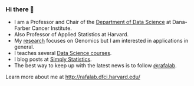 ### Hi there 👋

- I am a Professor and Chair of the [Department of Data Science](http://datasciences.dfci.harvard.edu) at Dana-Farber Cancer Institute.
- Also Professor of Applied Statistics at Harvard.
- My [research](http://rafalab.dfci.harvard.edu/pages/research.html) focuses on Genomics but I am interested in applications in general.
- I teaches several [Data Science courses](http://rafalab.dfci.harvard.edu/pages/teaching.html).
- I blog posts at [Simply Statistics](http://simplystatistics.org).
- The best way to keep up with the latest news is to follow [@rafalab](https://twitter.com/rafalab).

Learn more about me at http://rafalab.dfci.harvard.edu/
